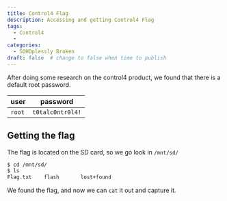 ```yaml
---
title: Control4 Flag
description: Accessing and getting Control4 Flag
tags:
  - Control4
  - 
categories:
  - SOHOplessly Broken
draft: false  # change to false when time to publish
---
```


After doing some research on the control4 product, we found that there is a default root password.

user | password
--- | ---
`root` | `t0talc0ntr0l4!`

## Getting the flag

The flag is located on the SD card, so we go look in `/mnt/sd/`

```sh
$ cd /mnt/sd/
$ ls
Flag.txt    flash       lost+found
```

We found the flag, and now we can `cat` it out and capture it.